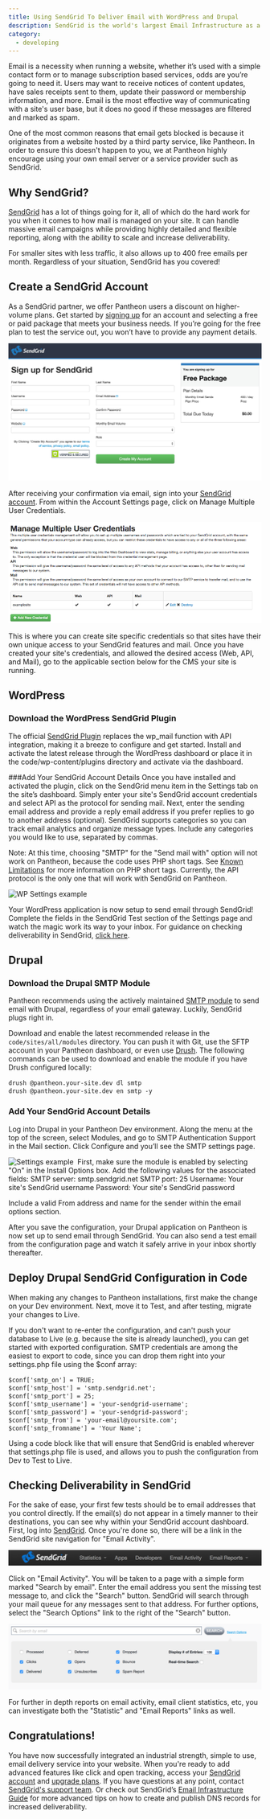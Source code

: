 ```yaml
---
title: Using SendGrid To Deliver Email with WordPress and Drupal
description: SendGrid is the world's largest Email Infrastructure as a Service provider. Learn to send email from your website reliably.
category:
  - developing
---
```


Email is a necessity when running a website, whether it’s used with a simple contact form or to manage subscription based services, odds are you’re going to need it. Users may want to receive notices of content updates, have sales receipts sent to them, update their password or membership information, and more. Email is the most effective way of communicating with a site's user base, but it does no good if these messages are filtered and marked as spam.

One of the most common reasons that email gets blocked is because it originates from a website hosted by a third party service, like Pantheon. In order to ensure this doesn't happen to you, we at Pantheon highly encourage using your own email server or a service provider such as SendGrid.

## Why SendGrid?

[SendGrid](https://sendgrid.com) has a lot of things going for it, all of which do the hard work for you when it comes to how mail is managed on your site. It can handle massive email campaigns while providing highly detailed and flexible reporting, along with the ability to scale and increase deliverability.

For smaller sites with less traffic, it also allows up to 400 free emails per month. Regardless of your situation, SendGrid has you covered!

## Create a SendGrid Account

As a SendGrid partner, we offer Pantheon users a discount on higher-volume plans. Get started by [signing up](https://sendgrid.com/partners/pantheon) for an account and selecting a free or paid package that meets your business needs. If you’re going for the free plan to test the service out, you won’t have to provide any payment details.

![SendGrid sign up form](/source/docs/assets/images/sendgrid-signup.png)​

After receiving your confirmation via email, sign into your [SendGrid account](https://sendgrid.com/marketing/login). From within the Account Settings page, click on Manage Multiple User Credentials.

![SendGrid Multiple User setup](/source/docs/assets/images/sendgrid-multiple-users.png)

This is where you can create site specific credentials so that sites have their own unique access to your SendGrid features and mail. Once you have created your site's credentials, and allowed the desired access (Web, API, and Mail), go to the applicable section below for the CMS your site is running.

## WordPress

### Download the WordPress SendGrid Plugin

The official [SendGrid Plugin](https://wordpress.org/plugins/sendgrid-email-delivery-simplified/) replaces the wp_mail function with API integration, making it a breeze to configure and get started.
Install and activate the latest release through the WordPress dashboard or place it in the code/wp-content/plugins directory and activate via the dashboard.

###Add Your SendGrid Account Details
Once you have installed and activated the plugin, click on the SendGrid menu item in the Settings tab on the site’s dashboard. Simply enter your site's SendGrid account credentials and select API as the protocol for sending mail. Next, enter the sending email address and provide a reply email address if you prefer replies to go to another address (optional).  SendGrid supports categories so you can track email analytics and organize message types. Include any categories you would like to use, separated by commas.

Note: At this time, choosing "SMTP" for the "Send mail with" option will not work on Pantheon, because the code uses PHP short tags. See [Known Limitations](https://www.getpantheon.com/docs/articles/sites/known-limitations/) for more information on PHP short tags. Currently, the API protocol is the only one that will work with SendGrid on Pantheon.

![WP Settings example](https://www.getpantheon.com/sites/default/files/docs/wordpress/sendgrid_wpconfig)​

Your WordPress application is now setup to send email through SendGrid! Complete the fields in the SendGrid Test section of the Settings page and watch the magic work its way to your inbox. For guidance on checking deliverability in SendGrid, [click here](#deliverability).

## Drupal

### Download the Drupal SMTP Module

Pantheon recommends using the actively maintained [SMTP module](https://www.drupal.org/project/smtp) to send email with Drupal, regardless of your email gateway. Luckily, SendGrid plugs right in.

Download and enable the latest recommended release in the `code/sites/all/modules` directory. You can push it with Git, use the SFTP account in your Pantheon dashboard, or even use [Drush](https://www.getpantheon.com/blog/five-steps-feeling-drush). The following commands can be used to download and enable the module if you have Drush configured locally:
```
drush @pantheon.your-site.dev dl smtp
drush @pantheon.your-site.dev en smtp -y
```
### Add Your SendGrid Account Details

Log into Drupal in your Pantheon Dev environment. Along the menu at the top of the screen, select Modules, and go to SMTP Authentication Support in the Mail section. Click Configure and you’ll see the SMTP settings page.

![Settings example](https://www.getpantheon.com/sites/default/files/docs/desk_images/151706)​
​
First, make sure the module is enabled by selecting "On" in the Install Options box.
Add the following values for the associated fields:
SMTP server: smtp.sendgrid.net
SMTP port: 25
Username: Your site's SendGrid username
Password: Your site's SendGrid password

Include a valid From address and name for the sender within the email options section.

After you save the configuration, your Drupal application on Pantheon is now set up to send email through SendGrid. You can also send a test email from the configuration page and watch it safely arrive in your inbox shortly thereafter.

## Deploy Drupal SendGrid Configuration in Code

When making any changes to Pantheon installations, first make the change on your Dev environment. Next, move it to Test, and after testing, migrate your changes to Live.

If you don't want to re-enter the configuration, and can't push your database to Live (e.g. because the site is already launched), you can get started with exported configuration. SMTP credentials are among the easiest to export to code, since you can drop them right into your settings.php file using the $conf array:
```
$conf['smtp_on'] = TRUE;
$conf['smtp_host'] = 'smtp.sendgrid.net';
$conf['smtp_port'] = 25;
$conf['smtp_username'] = 'your-sendgrid-username';
$conf['smtp_password'] = 'your-sendgrid-password';
$conf['smtp_from'] = 'your-email@yoursite.com';
$conf['smtp_fromname'] = 'Your Name';
```

Using a code block like that will ensure that SendGrid is enabled wherever that settings.php file is used, and allows you to push the configuration from Dev to Test to Live.

## <a name="deliverability"></a>Checking Deliverability in SendGrid
For the sake of ease, your first few tests should be to email addresses that you control directly. If the email(s) do not appear in a timely manner to their destinations, you can see why within your SendGrid account dashboard. First, log into [SendGrid](https://sendgrid.com/marketing/login). Once you're done so, there will be a link in the SendGrid site navigation for "Email Activity".

![SendGrid logged in user navigation](/source/docs/assets/images/sendgrid-user-navbar.png)​

Click on "Email Activity". You will be taken to a page with a simple form marked "Search by email". Enter the email address you sent the missing test message to, and click the "Search" button. SendGrid will search through your mail queue for any messages sent to that address. For further options, select the "Search Options" link to the right of the "Search" button.

![SendGrid email search options](/source/docs/assets/images/sendgrid-search-options.png)​

For further in depth reports on email activity, email client statistics, etc, you can investigate both the "Statistic" and "Email Reports" links as well.

## Congratulations!

You have now successfully integrated an industrial strength, simple to use, email delivery service into your website. When you're ready to add advanced features like click and open tracking, access your [SendGrid account](https://sendgrid.com/marketing/login) and [upgrade plans](https://sendgrid.com/partners/pantheon). If you have questions at any point, contact [SendGrid's support team](https://support.sendgrid.com/hc/en-us). Or check out SendGrid’s [Email Infrastructure Guide](http://resources.sendgrid.com/email-infrastructure-guide/) for more advanced tips on how to create and publish DNS records for increased deliverability.
